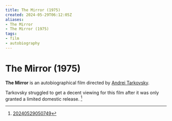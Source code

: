 ```yaml
---
title: The Mirror (1975)
created: 2024-05-29T06:12:05Z
aliases:
- The Mirror
- The Mirror (1975)
tags:
- film
- autobiography
---
```


# The Mirror (1975)

**The Mirror** is an autobiographical film directed by [Andrei Tarkovsky](andrei-tarkovsky.md).

Tarkovsky struggled to get a decent viewing for this film after it was only granted a limited domestic release. [^1]

[^1]: [20240529050749](../entries/20240529050749.md)
